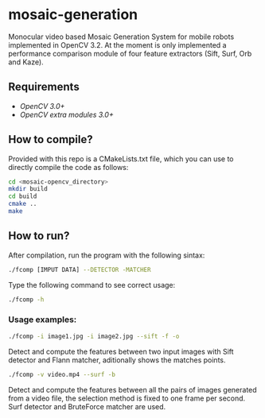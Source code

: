 # mosaic-generation
Monocular video based Mosaic Generation System for mobile robots implemented in OpenCV 3.2. At the moment is only implemented a performance comparison module of four feature extractors (Sift, Surf, Orb and Kaze).

## Requirements
- *OpenCV 3.0+*
- *OpenCV extra modules 3.0+*

## How to compile?
Provided with this repo is a CMakeLists.txt file, which you can use to directly compile the code as follows:
```bash
cd <mosaic-opencv_directory>
mkdir build
cd build
cmake ..
make
```
## How to run?
After compilation, run the program with the following sintax:
```bash
./fcomp [IMPUT DATA] --DETECTOR -MATCHER
```
Type the following command to see correct usage:
```bash
./fcomp -h
```
### Usage examples:
```bash
./fcomp -i image1.jpg -i image2.jpg --sift -f -o
```
Detect and compute the features between two input images with Sift detector and Flann matcher, aditionally shows the matches points.

```bash
./fcomp -v video.mp4 --surf -b
```
Detect and compute the features between all the pairs of images generated from a video file, the selection method is fixed to one frame per second. Surf detector and BruteForce matcher are used.
